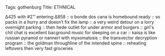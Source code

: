 Tags: gothenburg
Title: ETHNICAL
  
∆425 with #2™ entering ∆858 :: o bonde dos cana is homebound ready :: so packs in a hurry and doesn’t fix the lamp :: a very weird detour on a lorry overnight parking :: then hede outlet for under armor and burgers :: girl's chit chat is excellent bacground music for sleeping on a car :: kaisa is like russian pyramid or nannerl with myxomatosis :: the transvector decryption program ::  the goldman throughline of the intended spine :: reheating leftovers then very fast groceries  
